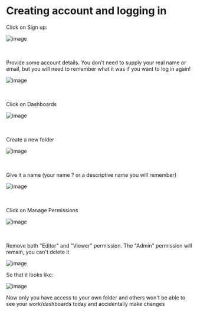 # Creating account and logging in
Click on Sign up:

![image](https://github.com/user-attachments/assets/d2a6d7dd-d7ca-44ea-bf30-75ea0d01e0dd)

<br/><br/>
Provide some account details. 
You don't need to supply your real name or email, but you will need to remember what it was if you want to log in again!

![image](https://github.com/user-attachments/assets/623f952c-6f75-4fc0-b6d3-c325d8ca00ca)

<br/><br/>
Click on Dashboards
  
![image](https://github.com/user-attachments/assets/36daa846-de69-4476-94d0-adffe8730b3b)

<br/><br/>
Create a new folder

  ![image](https://github.com/user-attachments/assets/12bd1c07-fc48-4e65-a88e-6b37eb74b416)

<br/><br/>
Give it a name (your name ? or a descriptive name you will remember)
  
![image](https://github.com/user-attachments/assets/e3be53a6-f137-45a0-b840-f680eeff70a4)

<br/><br/>
Click on Manage Permissions
  
  ![image](https://github.com/user-attachments/assets/ee36119a-5590-421b-86b4-1a2d575137fd)

<br/><br/>
Remove both "Editor" and "Viewer" permission. The "Admin" permission will remain, you can't delete it
  
![image](https://github.com/user-attachments/assets/4ee79f64-046a-4ae1-924b-1d96db75f8f3)

So that it looks like:

![image](https://github.com/user-attachments/assets/32fe9fc1-1d7e-420f-8a3a-1ac696fb7595)

Now only you have access to your own folder and others won't be able to see your work/dashboards today and accidentally make changes 
